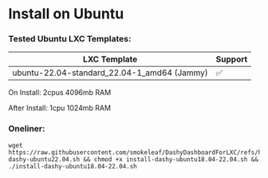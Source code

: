 # Install on Ubuntu

### Tested Ubuntu LXC Templates:

|                   LXC Template              | Support |
| ------------------------------------------- | ------- |
| ubuntu-22.04-standard_22.04-1_amd64 (Jammy) | ✅     |

On Install:
2cpus
4096mb RAM

After Install:
1cpu
1024mb RAM

### Oneliner:

```
wget https://raw.githubusercontent.com/smokeleaf/DashyDashboardForLXC/refs/heads/main/Ubuntu%20Scripts/install-dashy-ubuntu22.04.sh && chmod +x install-dashy-ubuntu18.04-22.04.sh && ./install-dashy-ubuntu18.04-22.04.sh

```

